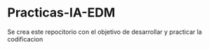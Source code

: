 # Practicas-IA-EDM
Se crea este repocitorio con el objetivo de desarrollar y practicar la codificacion
